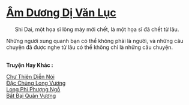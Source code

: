<a href="https://truyentiki.com/am-duong-di-van-luc.33875/" title="Âm Dương Dị Văn Lục"><h1>Âm Dương Dị Văn Lục</h1></a><div style="display:table"><img align="right" style="float: left; padding: 10px;" src="https://truyentiki.com/images/story/200x260/33875.jpg" alt="">Shi Dai, một họa sĩ lông mày mới chết, là một họa sĩ đã chết từ lâu. <p></p> Những người xung quanh bạn có thể không phải là người, và những câu chuyện đã được nghe từ lâu có thể không chỉ là những câu chuyện.</div><p><br><b>Truyện Hay Khác :</b></p><a href="https://truyentiki.com/chu-thien-dien-noi.33874/" alt="Chư Thiên Diễn Nói">Chư Thiên Diễn Nói</a><br/><a href="https://github.com/nownovels/top500/tree/master/truyenhay/33944/" alt="Đặc Chủng Long Vương">Đặc Chủng Long Vương</a><br/><a href="https://github.com/nownovels/top500/tree/master/truyenhay/33901/" alt="Long Phi Phượng Ngỗ">Long Phi Phượng Ngỗ</a><br/><a href="https://github.com/nownovels/top500/tree/master/truyenhay/33878/" alt="Bất Bại Quân Vương">Bất Bại Quân Vương</a><br/>